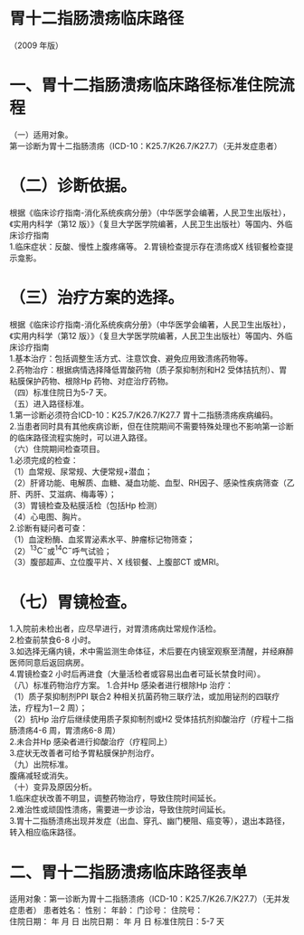 # 胃十二指肠溃疡临床路径  
（2009 年版）  
# 一、胃十二指肠溃疡临床路径标准住院流程  
（一）适用对象。  
第一诊断为胃十二指肠溃疡（ICD-10：K25.7/K26.7/K27.7）（无并发症患者）  
# （二）诊断依据。  
根据《临床诊疗指南-消化系统疾病分册》（中华医学会编著，人民卫生出版社），《实用内科学（第12 版）》（复旦大学医学院编著，人民卫生出版社）等国内、外临床诊疗指南  
1.临床症状：反酸、慢性上腹疼痛等。 2.胃镜检查提示存在溃疡或X 线钡餐检查提示龛影。  
# （三）治疗方案的选择。  
根据《临床诊疗指南-消化系统疾病分册》（中华医学会编著，人民卫生出版社），《实用内科学（第12 版）》（复旦大学医学院编著，人民卫生出版社）等国内、外临床诊疗指南  
1.基本治疗：包括调整生活方式、注意饮食、避免应用致溃疡药物等。  
2.药物治疗：根据病情选择降低胃酸药物（质子泵抑制剂和H2 受体拮抗剂）、胃粘膜保护药物、根除Hp 药物、对症治疗药物。  
（四）标准住院日为5-7 天。  
（五）进入路径标准。  
1.第一诊断必须符合ICD-10：K25.7/K26.7/K27.7 胃十二指肠溃疡疾病编码。  
2.当患者同时具有其他疾病诊断，但在住院期间不需要特殊处理也不影响第一诊断的临床路径流程实施时，可以进入路径。  
（六）住院期间检查项目。  
1.必须完成的检查：  
（1）血常规、尿常规、大便常规+潜血；  
（2）肝肾功能、电解质、血糖、凝血功能、血型、RH因子、感染性疾病筛查（乙肝、丙肝、艾滋病、梅毒等）；  
（3）胃镜检查及粘膜活检（包括Hp 检测）  
（4）心电图、胸片。  
2.诊断有疑问者可查：  
（1）血淀粉酶、血浆胃泌素水平、肿瘤标记物筛查；  
（2）$\mathrm{^{13}C^{-}}$或$\mathrm{^{14}C^{-}}$呼气试验；  
（3）腹部超声、立位腹平片、X 线钡餐、上腹部CT 或MRI。  
# （七）胃镜检查。  
1.入院前未检出者，应尽早进行，对胃溃疡病灶常规作活检。  
2.检查前禁食6-8 小时。  
3.如选择无痛内镜，术中需监测生命体征，术后要在内镜室观察至清醒，并经麻醉医师同意后返回病房。  
4.胃镜检查2 小时后再进食（大量活检者或容易出血者可延长禁食时间）。  
（八）标准药物治疗方案。 1.合并Hp 感染者进行根除Hp 治疗：  
（1）质子泵抑制剂PPI 联合2 种相关抗菌药物三联疗法，或加用铋剂的四联疗法，疗程为1－2 周）；  
（2）抗Hp 治疗后继续使用质子泵抑制剂或H2 受体拮抗剂抑酸治疗（疗程十二指肠溃疡4-6 周，胃溃疡6-8 周）  
2.未合并Hp 感染者进行抑酸治疗（疗程同上）  
3.症状无改善者可给予胃粘膜保护剂治疗。  
（九）出院标准。  
腹痛减轻或消失。  
（十）变异及原因分析。  
1.临床症状改善不明显，调整药物治疗，导致住院时间延长。  
2.难治性或顽固性溃疡，需要进一步诊治，导致住院时间延长。  
3.胃十二指肠溃疡出现并发症（出血、穿孔、幽门梗阻、癌变等），退出本路径，转入相应临床路径。  
# 二、胃十二指肠溃疡临床路径表单  
适用对象：第一诊断为胃十二指肠溃疡（ICD-10：K25.7/K26.7/K27.7）（无并发症患者） 患者姓名：         性别：   年龄：    门诊号：         住院号：  
住院日期：   年  月  日     出院日期：   年  月  日    标准住院日：5-7 天  
